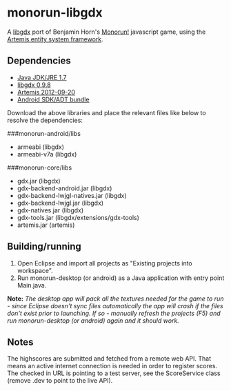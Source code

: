 monorun-libgdx
==============

A [libgdx](http://libgdx.badlogicgames.com) port of Benjamin Horn's [Monorun!](https://github.com/beije/monorun) javascript game, using the [Artemis entity system framework](http://gamadu.com/artemis/index.html).

Dependencies
------------
* [Java JDK/JRE 1.7](http://www.oracle.com/technetwork/java/javase/downloads/jdk7-downloads-1880260.html)
* [libgdx 0.9.8](https://code.google.com/p/libgdx/downloads/list)
* [Artemis 2012-09-20](http://gamadu.com/artemis/download.html)
* [Android SDK/ADT bundle](http://developer.android.com/sdk/index.html)

Download the above libraries and place the relevant files like below to resolve the dependencies:

###monorun-android/libs
* armeabi (libgdx)
* armeabi-v7a (libgdx)
 
###monorun-core/libs
* gdx.jar (libgdx)
* gdx-backend-android.jar (libgdx)
* gdx-backend-lwjgl-natives.jar (libgdx)
* gdx-backend-lwjgl.jar (libgdx)
* gdx-natives.jar (libgdx)
* gdx-tools.jar (libgdx/extensions/gdx-tools)
* artemis.jar (artemis)

Building/running
----------------
1. Open Eclipse and import all projects as "Existing projects into workspace".
2. Run monorun-desktop (or android) as a Java application with entry point Main.java.

**Note:** *The desktop app will pack all the textures needed for the game to run - since Eclipse doesn't sync files automatically the app will crash if the files don't exist prior to launching. If so - manually refresh the projects (F5) and run monorun-desktop (or android) again and it should work.*

Notes
-----
The highscores are submitted and fetched from a remote web API. That means an active internet connection is needed in order to register scores. The checked in URL is pointing to a test server, see the ScoreService class (remove .dev to point to the live API).

